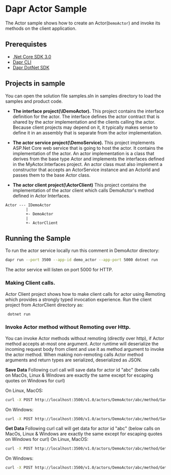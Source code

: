 # Dapr Actor Sample
The Actor sample shows how to create an Actor(`DemoActor`) and invoke its methods on the client application. 

## Prerequistes
* [.Net Core SDK 3.0](https://dotnet.microsoft.com/download)
* [Dapr CLI](https://github.com/dapr/cli)
* [Dapr DotNet SDK](https://github.com/dapr/dotnet-sdk)


## Projects in sample
You can open the solution file samples.sln in samples directory to load the samples and product code.

* **The interface project(\IDemoActor).** This project contains the interface definition for the actor. The interface defines the actor contract that is shared by the actor implementation and the clients calling the actor. Because client projects may depend on it, it typically makes sense to define it in an assembly that is separate from the actor implementation.

* **The actor service project(\DemoService).** This project implements ASP.Net Core web service that is going to host the actor. It contains the implementation of the actor. An actor implementation is a class that derives from the base type Actor and implements the interfaces defined in the MyActor.Interfaces project. An actor class must also implement a constructor that accepts an ActorService instance and an ActorId and passes them to the base Actor class.

* **The actor client project(\ActorClient)** This project contains the implementation of the actor client which calls DemoActor's method defined in Actor Interfaces.

```
Actor --- IDemoActor
         |
         +- DemoActor
         |
         +- ActorClient
```


 ## Running the Sample

 To run the actor service locally run this comment in DemoActor directory:
 ```sh
 dapr run --port 3500 --app-id demo_actor --app-port 5000 dotnet run
 ```

 The actor service will listen on port 5000 for HTTP.

 ### Making Client calls.
 Actor Client project shows how to make client calls for actor using Remoting which provides a strongly typed invocation experience.
 Run the client project from ActorClient directory as:
```sh
 dotnet run
 ```

 ### Invoke Actor method without Remoting over Http.
You can invoke Actor methods without remoting (directly over http), if Actor method accepts at-most one argument.
Actor runtime will deserialize the incoming request body from client and use it as method argument to invoke the actor method.
When making non-remoting calls Actor method arguments and return types are serialized, deserialized as JSON.


**Save Data**
Following curl call will save data for actor id "abc" 
(below calls on MacOs, Linux & Windows are exactly the same except for escaping quotes on Windows for curl)

On Linux, MacOS:
 ```sh
curl -X POST http://localhost:3500/v1.0/actors/DemoActor/abc/method/SaveData -d '{ "PropertyA": "ValueA", "PropertyB": "ValueB" }'
 ```
 On Windows:
 ```sh
curl -X POST http://localhost:3500/v1.0/actors/DemoActor/abc/method/SaveData -d "{ \"PropertyA\": \"ValueA\", \"PropertyB\": \"ValueB\" }"
 ```
 
 

**Get Data**
Following curl call will get data for actor id "abc"
(below calls on MacOs, Linux & Windows are exactly the same except for escaping quotes on Windows for curl)
On Linux, MacOS:
 ```sh
curl -X POST http://localhost:3500/v1.0/actors/DemoActor/abc/method/GetData
 ```
 
 On Windows:
 ```sh
curl -X POST http://localhost:3500/v1.0/actors/DemoActor/abc/method/GetData
 ```
